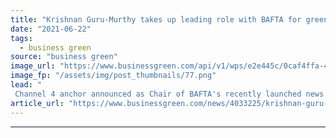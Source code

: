 ```yaml
---
title: "Krishnan Guru-Murthy takes up leading role with BAFTA for green news push"
date: "2021-06-22"
tags: 
  - business green
source: "business green"
image_url: "https://www.businessgreen.com/api/v1/wps/e2e445c/0caf4ffa-4112-403d-b5f4-9a5f2173bcc1/3/bafta-award-185x114.png"
image_fp: "/assets/img/post_thumbnails/77.png"
lead: "
 Channel 4 anchor announced as Chair of BAFTA's recently launched news consortium as part its albert green broadcasting initiative ..."
article_url: "https://www.businessgreen.com/news/4033225/krishnan-guru-murthy-takes-leading-role-bafta-green-news-push"
---
```


---
